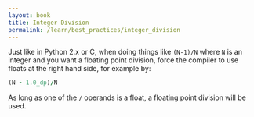 ```yaml
---
layout: book
title: Integer Division
permalink: /learn/best_practices/integer_division
---
```


Just like in Python 2.x or C, when doing things like `(N-1)/N` where `N`
is an integer and you want a floating point division, force the compiler
to use floats at the right hand side, for example by:

``` fortran
(N - 1.0_dp)/N
```

As long as one of the `/` operands is a float, a floating point division
will be used.
